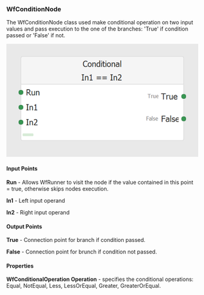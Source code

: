 ### WfConditionNode
The WfConditionNode class used make conditional operation on two input values and pass execution to the one of the branches: 'True' if condition passed or 'False' if not.

![WfConditionNode](https://github.com/ArsenAbazian/WorkflowDiagram/blob/main/Help/Images/CommonNodes/Conditional.png)

#### Input Points

**Run** - Allows WfRunner to visit the node if the value contained in this point = true, otherwise skips nodes execution.

**In1** - Left input operand

**In2** - Right input operand

#### Output Points

**True** - Connection point for branch if condition passed.

**False** - Connection point for brunch if condition not passed.

#### Properties

**WfConditionalOperation Operation** - specifies the conditional operations: Equal, NotEqual, Less, LessOrEqual, Greater, GreaterOrEqual.
